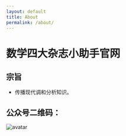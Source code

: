 ```yaml
---
layout: default
title: About
permalink: /about/
---
```

# 数学四大杂志小助手官网

## 宗旨
- 传播现代调和分析知识。



## 公众号二维码：   
![avatar](/wechat-top4.jpg)
